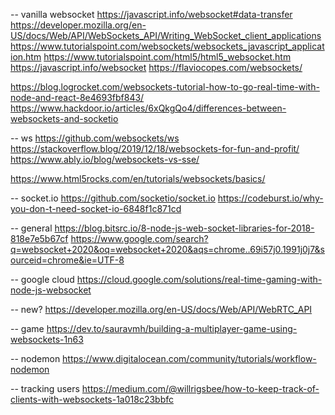 -- vanilla websocket
https://javascript.info/websocket#data-transfer
https://developer.mozilla.org/en-US/docs/Web/API/WebSockets_API/Writing_WebSocket_client_applications
https://www.tutorialspoint.com/websockets/websockets_javascript_application.htm
https://www.tutorialspoint.com/html5/html5_websocket.htm
https://javascript.info/websocket
https://flaviocopes.com/websockets/

https://blog.logrocket.com/websockets-tutorial-how-to-go-real-time-with-node-and-react-8e4693fbf843/
https://www.hackdoor.io/articles/6xQkgQo4/differences-between-websockets-and-socketio

-- ws
https://github.com/websockets/ws
https://stackoverflow.blog/2019/12/18/websockets-for-fun-and-profit/
https://www.ably.io/blog/websockets-vs-sse/

https://www.html5rocks.com/en/tutorials/websockets/basics/

-- socket.io 
https://github.com/socketio/socket.io
https://codeburst.io/why-you-don-t-need-socket-io-6848f1c871cd

-- general
https://blog.bitsrc.io/8-node-js-web-socket-libraries-for-2018-818e7e5b67cf
https://www.google.com/search?q=websocket+2020&oq=websocket+2020&aqs=chrome..69i57j0.1991j0j7&sourceid=chrome&ie=UTF-8

-- google cloud
https://cloud.google.com/solutions/real-time-gaming-with-node-js-websocket

-- new?
https://developer.mozilla.org/en-US/docs/Web/API/WebRTC_API

-- game
https://dev.to/sauravmh/building-a-multiplayer-game-using-websockets-1n63

-- nodemon
https://www.digitalocean.com/community/tutorials/workflow-nodemon


-- tracking users
https://medium.com/@willrigsbee/how-to-keep-track-of-clients-with-websockets-1a018c23bbfc
